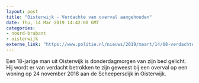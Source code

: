 ```yaml
---
layout: post
title: "Oisterwijk - Verdachte van overval aangehouden"
date: Thu, 14 Mar 2019 14:42:00 GMT
categories: 
- noord-brabant 
- oisterwijk 
externe_link: "https://www.politie.nl/nieuws/2019/maart/14/08-verdachte-van-overval-aangehouden.html"
---
```


Een 18-jarige man uit Oisterwijk is donderdagmorgen van zijn bed gelicht. Hij wordt er van verdacht betrokken te zijn geweest bij een overval op een woning op 24 november 2018 aan de Scheepersdijk in Oisterwijk.
